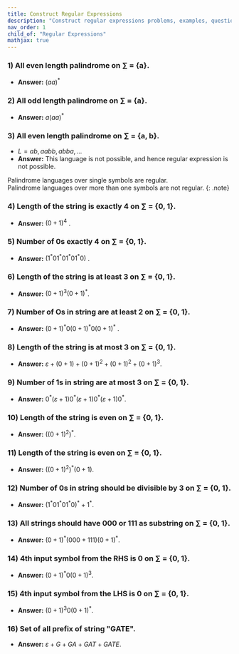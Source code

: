 ```yaml
---
title: Construct Regular Expressions
description: "Construct regular expressions problems, examples, questions."
nav_order: 1
child_of: "Regular Expressions"
mathjax: true
---
```

 
### 1) All even length palindrome on ∑ = {a}.

<!-- - $L = {a, aa, aaaa, a^6, ...}$ -->
- **Answer:** $(aa)^*$

### 2) All odd length palindrome on ∑ = {a}.

- **Answer:** $a(aa)^*$

### 3) All even length palindrome on ∑ = {a, b}.

- $L = {ab, aabb, abba, ...}$
- **Answer:** This language is not possible, and hence regular expression is not possible.

Palindrome languages over single symbols are regular.<br/>Palindrome languages over more than one symbols are not regular.
{: .note}

### 4) Length of the string is exactly 4 on ∑ = {0, 1}.

- **Answer:** $(0+1)^4$ .

### 5) Number of 0s exactly 4 on ∑ = {0, 1}.

- **Answer:** $(1^* 01^* 0 1^* 0 1^* 0)$ .

### 6) Length of the string is at least 3 on ∑ = {0, 1}.

- **Answer:** $(0+1)^3(0+1)^*$.

### 7) Number of Os in string are at least 2 on ∑ = {0, 1}.

- **Answer:** $(0+1)^* 0(0+1)^* 0(0+1)^*$ .

### 8) Length of the string is at most 3 on ∑ = {0, 1}.

- **Answer:** $ε + (0+1) + (0+1)^2 + (0+1)^2 + (0+1)^3$.

### 9) Number of 1s in string are at most 3 on ∑ = {0, 1}.

- **Answer:** $0^* (ε+1) 0^* (ε+1) 0^* (ε+1) 0^*$.

### 10) Length of the string is even on ∑ = {0, 1}.

- **Answer:** $((0+1)^2)^*$.

### 11) Length of the string is even on ∑ = {0, 1}.

- **Answer:** $((0+1)^2)^* (0+1)$.

### 12) Number of 0s in string should be divisible by 3 on ∑ = {0, 1}.

- **Answer:** $(1^* 0 1^* 0 1^* 0)^* + 1^*$.

### 13) All strings should have 000 or 111 as substring on ∑ = {0, 1}.

- **Answer:** $(0+1)^* (000 + 111) (0+1)^*$.

### 14) 4th input symbol from the RHS is 0 on ∑ = {0, 1}.

- **Answer:** $(0+1)^* 0 (0+1)^3$.

### 15) 4th input symbol from the LHS is 0 on ∑ = {0, 1}.

- **Answer:** $(0+1)^3 0 (0+1)^*$.

### 16) Set of all prefix of string "GATE".

- **Answer:** $ε + G + GA + GAT + GATE$.